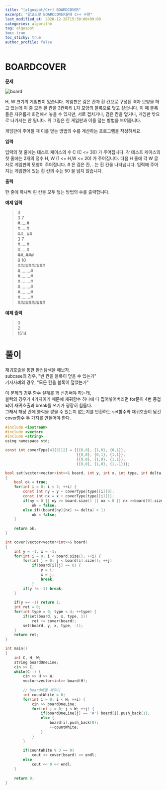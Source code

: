 ```yaml
---
title: "[algospot/C++] BOARDCOVER"
excerpt: "알고스팟 BOARDCOVER문제 C++ 구현"
last_modified_at: 2020-12-26T15:30:00+09:00
categories: algorithm
tag: algospot
toc: true
toc_sticky: true
author_profile: false
---
```


# BOARDCOVER

**문제**

![board](https://algospot.com/media/judge-attachments/2b7bfee35cbec2f4e799bb011ac18f69/03.png)

H, W 크기의 게임판이 있습니다. 게임판은 검은 칸과 흰 칸으로 구성된 격자 모양을 하고 있는데 이 중 모든 흰 칸을 3칸짜리 L자 모양의 블록으로 덮고 싶습니다. 이 때 블록들은 자유롭게 회전해서 놓을 수 있지만, 서로 겹치거나, 검은 칸을 덮거나, 게임판 밖으로 나가서는 안 됩니다. 위 그림은 한 게임판과 이를 덮는 방법을 보여줍니다.

게임판이 주어질 때 이를 덮는 방법의 수를 계산하는 프로그램을 작성하세요.

**입력**

입력의 첫 줄에는 테스트 케이스의 수 C (C <= 30) 가 주어집니다. 각 테스트 케이스의 첫 줄에는 2개의 정수 H, W (1 <= H,W <= 20) 가 주어집니다. 다음 H 줄에 각 W 글자로 게임판의 모양이 주어집니다. # 은 검은 칸, . 는 흰 칸을 나타냅니다. 입력에 주어지는 게임판에 있는 흰 칸의 수는 50 을 넘지 않습니다.

**출력**

한 줄에 하나씩 흰 칸을 모두 덮는 방법의 수를 출력합니다.

**예제 입력**

> 3  
> 3 7  
> #.....#  
> #.....#  
> ##...##  
> 3 7  
> #.....#  
> #.....#  
> ##..###  
> 8 10  
> ##########  
> #........#  
> #........#  
> #........#  
> #........#  
> #........#  
> #........#  
> ##########  

**예제 출력**

> 0  
> 2  
> 1514  

# 풀이

재귀호출을 통한 완전탐색을 해보자.  
subcase의 경우, "빈 칸을 블록이 덮을 수 있는가"  
기저사례의 경우, "모든 칸을 블록이 덮었는가"  

이 문제의 경우 함수 설계를 꽤 신경써야 하는데,  
블럭의 경우가 4가지이기 때문에 재귀함수 하나에 다 집어넣어버리면 for문이 4번 중첩되어 재귀호출과 break를 쓰기가 굉장히 힘들다.  
그래서 해당 칸에 블럭을 쌓을 수 있는지 없는지를 반환하는 set함수와 재귀호출이 담긴 cover함수 두 가지를 만들어야 한다.

``` c
#include <iostream>
#include <vector>
#include <string>
using namespace std;

const int coverType[4][3][2] = {{{0,0}, {1,0}, {0,1}},
								{{0,0}, {0,1}, {1,1}},
								{{0,0}, {1,0}, {1,1}},
								{{0,0}, {1,0}, {1,-1}}};

bool set(vector<vector<int>>& board, int y, int x, int type, int delta)
{
	bool ok = true;
	for(int i = 0; i < 3; ++i) {
		const int ny = y + coverType[type][i][0];
		const int nx = x + coverType[type][i][1];
		if(ny < 0 || ny >= board.size() || nx < 0 || nx >=board[0].size()) // board를 받으면 H,W 인자를 굳이 받을 필요가 없네
			ok = false;
		else if((board[ny][nx] += delta) > 1)
			ok = false;
	}
	
	return ok;
}

int cover(vector<vector<int>>& board)
{
	int y = -1, x = -1;
	for(int i = 0; i < board.size(); ++i) {
		for(int j = 0; j < board[i].size(); ++j)
			if(board[i][j] == 0) {
				y = i;
				x = j;
				break;
			}
		if(y != -1) break;
	}
	
	if(y == -1) return 1;
	int ret = 0;
	for(int type = 0; type < 4; ++type) {
		if(set(board, y, x, type, 1))
			ret += cover(board);
		set(board, y, x, type, -1);
	}
	return ret;
}

int main()
{
	int C, H, W;
	string boardOneLine;
	cin >> C;
	while(C--) {
		cin >> H >> W;
		vector<vector<int>> board(H);
		
		// board배열 채우기
		int countWhite = 0;
		for(int i = 0; i < H; ++i) {
			cin >> boardOneLine;
			for(int j = 0; j < W; ++j) {
				if(boardOneLine[j] == '#') board[i].push_back(1);
				else { 
					board[i].push_back(0);
					++countWhite;
				}
			}
		}
		
		if(countWhite % 3 == 0)
			cout << cover(board) << endl;
		else
			cout << 0 << endl;
	}
	
	return 0;
}
```
